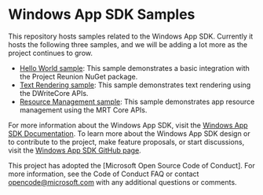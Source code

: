 # Windows App SDK Samples

This repository hosts samples related to the Windows App SDK. Currently it hosts the following three samples, and we will be adding a lot more as the project continues to grow.

- [Hello World sample](Samples/HelloWorld): This sample demonstrates a basic integration with the Project Reunion NuGet package.
- [Text Rendering sample](Samples/DWriteCore): This sample demonstrates text rendering using the DWriteCore APIs.
- [Resource Management sample](Samples/ResourceManagement): This sample demonstrates app resource management using the MRT Core APIs.

For more information about the Windows App SDK, visit the [Windows App SDK Documentation](https://docs.microsoft.com/windows/apps/windows-app-sdk/). To learn more about the Windows App SDK design or to contribute to the project, make feature proposals, or start discussions, visit the [Windows App SDK GitHub page](https://github.com/microsoft/WindowsAppSDK).

This project has adopted the [Microsoft Open Source Code of Conduct]. For more information, see the Code of Conduct FAQ or contact opencode@microsoft.com with any additional questions or comments.
